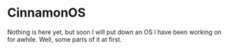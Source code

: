 # CinnamonOS
Nothing is here yet, but soon I will put down an OS I have been working on for awhile. Well, some parts of it at first.
